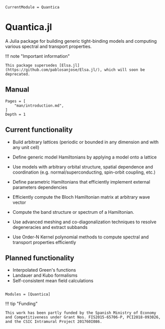 ```@meta
CurrentModule = Quantica
```

# Quantica.jl

A Julia package for building generic tight-binding models and computing various spectral and transport properties.

!!! note "Important information"

    This package supersedes [Elsa.jl](https://github.com/pablosanjose/Elsa.jl/), which will soon be deprecated.

## Manual

```@contents
Pages = [
    "man/introduction.md",
]
Depth = 1
```

## Current functionality

- Build arbitrary lattices (periodic or bounded in any dimension and with any unit cell)

- Define generic model Hamiltonians by applying a model onto a lattice

- Use models with arbitrary orbital structure, spatial dependence and coordination (e.g. normal/superconducting, spin-orbit coupling, etc.)

- Define parametric Hamiltonians that efficiently implement external parameters dependencies

- Efficiently compute the Bloch Hamiltonian matrix at arbitrary wave vector

- Compute the band structure or spectrum of a Hamiltonian.

- Use advanced meshing and co-diagonalization techniques to resolve degeneracies and extract subbands

- Use Order-N Kernel polynomial methods to compute spectral and transport properties efficiently

## Planned functionality

- Interpolated Green's functions
- Landauer and Kubo formalisms
- Self-consistent mean field calculations

```@index
```

```@autodocs
Modules = [Quantica]
```

!!! tip "Funding"

    This work has been partly funded by the Spanish Ministry of Economy and Competitiveness under Grant Nos. FIS2015-65706-P, PCI2018-093026, and the CSIC Intramural Project 201760I086. 
   
